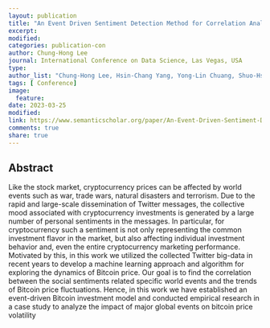 ```yaml
---
layout: publication
title: "An Event Driven Sentiment Detection Method for Correlation Analysis of Bitcoin Market"
excerpt:
modified:
categories: publication-con
author: Chung-Hong Lee
journal: International Conference on Data Science, Las Vegas, USA
type: 
author_list: "Chung-Hong Lee, Hsin-Chang Yang, Yong-Lin Chuang, Shuo-Hsin Huang, Po- Hao Chen, Hong-Jie Dai"
tags: [ Conference]
image:
  feature:
date: 2023-03-25
modified: 
link: https://www.semanticscholar.org/paper/An-Event-Driven-Sentiment-Detection-Method-for-of-Lee-Yang/bed0100df0dedbf5c02d449609fb4f35cfb63a4f
comments: true
share: true
---
```


## Abstract

Like the stock market, cryptocurrency prices can be affected by world events such as war, trade wars, natural disasters and terrorism. Due to the rapid and large-scale dissemination of Twitter messages, the collective mood associated with cryptocurrency investments is generated by a large number of personal sentiments in the messages. In particular, for cryptocurrency such a sentiment is not only representing the common investment flavor in the market, but also affecting individual investment behavior and, even the entire cryptocurrency marketing performance. Motivated by this, in this work we utilized the collected Twitter big-data in recent years to develop a machine learning approach and algorithm for exploring the dynamics of Bitcoin price. Our goal is to find the correlation between the social sentiments related specific world events and the trends of Bitcoin price fluctuations. Hence, in this work we have established an event-driven Bitcoin investment model and conducted empirical research in a case study to analyze the impact of major global events on bitcoin price volatility